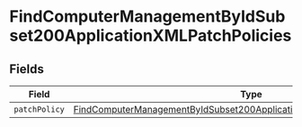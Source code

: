 # FindComputerManagementByIdSubset200ApplicationXMLPatchPolicies


## Fields

| Field                                                                                                                                                                             | Type                                                                                                                                                                              | Required                                                                                                                                                                          | Description                                                                                                                                                                       |
| --------------------------------------------------------------------------------------------------------------------------------------------------------------------------------- | --------------------------------------------------------------------------------------------------------------------------------------------------------------------------------- | --------------------------------------------------------------------------------------------------------------------------------------------------------------------------------- | --------------------------------------------------------------------------------------------------------------------------------------------------------------------------------- |
| `patchPolicy`                                                                                                                                                                     | [FindComputerManagementByIdSubset200ApplicationXMLPatchPoliciesPatchPolicy](../../models/operations/findcomputermanagementbyidsubset200applicationxmlpatchpoliciespatchpolicy.md) | :heavy_minus_sign:                                                                                                                                                                | N/A                                                                                                                                                                               |